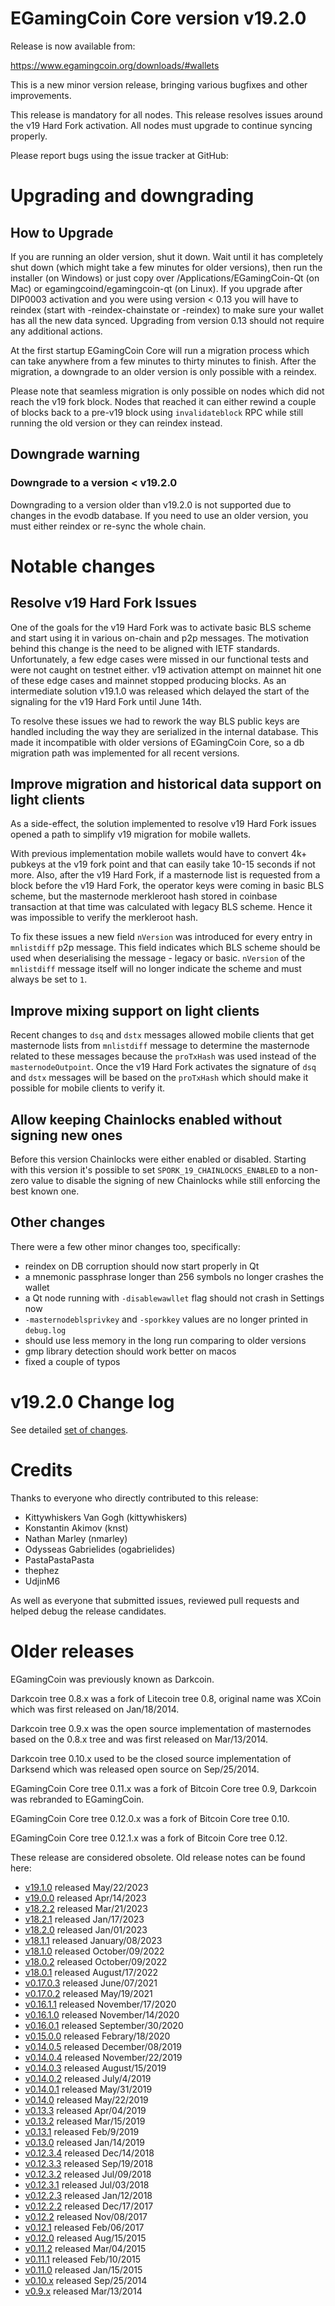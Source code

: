 # EGamingCoin Core version v19.2.0

Release is now available from:

  <https://www.egamingcoin.org/downloads/#wallets>

This is a new minor version release, bringing various bugfixes and other
improvements.

This release is mandatory for all nodes. This release resolves issues around the
v19 Hard Fork activation. All nodes must upgrade to continue syncing properly.

Please report bugs using the issue tracker at GitHub:

  </issues>


# Upgrading and downgrading

## How to Upgrade

If you are running an older version, shut it down. Wait until it has completely
shut down (which might take a few minutes for older versions), then run the
installer (on Windows) or just copy over /Applications/EGamingCoin-Qt (on Mac) or
egamingcoind/egamingcoin-qt (on Linux). If you upgrade after DIP0003 activation and you were
using version < 0.13 you will have to reindex (start with -reindex-chainstate
or -reindex) to make sure your wallet has all the new data synced. Upgrading
from version 0.13 should not require any additional actions.

At the first startup EGamingCoin Core will run a migration process which can take
anywhere from a few minutes to thirty minutes to finish. After the migration,
a downgrade to an older version is only possible with a reindex.

Please note that seamless migration is only possible on nodes which did not
reach the v19 fork block. Nodes that reached it can either rewind a couple
of blocks back to a pre-v19 block using `invalidateblock` RPC while still
running the old version or they can reindex instead.

## Downgrade warning

### Downgrade to a version < v19.2.0

Downgrading to a version older than v19.2.0 is not supported due to changes
in the evodb database. If you need to use an older version, you must either
reindex or re-sync the whole chain.

# Notable changes

## Resolve v19 Hard Fork Issues

One of the goals for the v19 Hard Fork was to activate basic BLS scheme and
start using it in various on-chain and p2p messages. The motivation behind this
change is the need to be aligned with IETF standards. Unfortunately, a few edge
cases were missed in our functional tests and were not caught on testnet either.
v19 activation attempt on mainnet hit one of these edge cases and mainnet
stopped producing blocks. As an intermediate solution v19.1.0 was released which
delayed the start of the signaling for the v19 Hard Fork until June 14th.

To resolve these issues we had to rework the way BLS public keys are handled
including the way they are serialized in the internal database. This made it
incompatible with older versions of EGamingCoin Core, so a db migration path was
implemented for all recent versions.

## Improve migration and historical data support on light clients

As a side-effect, the solution implemented to resolve v19 Hard Fork issues
opened a path to simplify v19 migration for mobile wallets.

With previous implementation mobile wallets would have to convert 4k+ pubkeys
at the v19 fork point and that can easily take 10-15 seconds if not more.
Also, after the v19 Hard Fork, if a masternode list is requested from a block
before the v19 Hard Fork, the operator keys were coming in basic BLS scheme,
but the masternode merkleroot hash stored in coinbase transaction at that time
was calculated with legacy BLS scheme. Hence it was impossible to verify the
merkleroot hash.

To fix these issues a new field `nVersion` was introduced for every entry in
`mnlistdiff` p2p message. This field indicates which BLS scheme should be used
when deserialising the message - legacy or basic. `nVersion` of the `mnlistdiff`
message itself will no longer indicate the scheme and must always be set to `1`.

## Improve mixing support on light clients

Recent changes to `dsq` and `dstx` messages allowed mobile clients that get
masternode lists from `mnlistdiff` message to determine the masternode related
to these messages because the `proTxHash` was used instead of the
`masternodeOutpoint`. Once the v19 Hard Fork activates the signature of `dsq`
and `dstx` messages will be based on the `proTxHash` which should make it
possible for mobile clients to verify it.

## Allow keeping Chainlocks enabled without signing new ones

Before this version Chainlocks were either enabled or disabled. Starting with
this version it's possible to set `SPORK_19_CHAINLOCKS_ENABLED` to a non-zero
value to disable the signing of new Chainlocks while still enforcing the best
known one.

## Other changes

There were a few other minor changes too, specifically:
- reindex on DB corruption should now start properly in Qt
- a mnemonic passphrase longer than 256 symbols no longer crashes the wallet
- a Qt node running with `-disablewawllet` flag should not crash in Settings now
- `-masternodeblsprivkey` and `-sporkkey` values are no longer printed in
`debug.log`
- should use less memory in the long run comparing to older versions
- gmp library detection should work better on macos
- fixed a couple of typos

# v19.2.0 Change log

See detailed [set of changes](/compare/v19.1.0...egamingcoinpay:v19.2.0).

# Credits

Thanks to everyone who directly contributed to this release:

- Kittywhiskers Van Gogh (kittywhiskers)
- Konstantin Akimov (knst)
- Nathan Marley (nmarley)
- Odysseas Gabrielides (ogabrielides)
- PastaPastaPasta
- thephez
- UdjinM6

As well as everyone that submitted issues, reviewed pull requests and helped
debug the release candidates.

# Older releases

EGamingCoin was previously known as Darkcoin.

Darkcoin tree 0.8.x was a fork of Litecoin tree 0.8, original name was XCoin
which was first released on Jan/18/2014.

Darkcoin tree 0.9.x was the open source implementation of masternodes based on
the 0.8.x tree and was first released on Mar/13/2014.

Darkcoin tree 0.10.x used to be the closed source implementation of Darksend
which was released open source on Sep/25/2014.

EGamingCoin Core tree 0.11.x was a fork of Bitcoin Core tree 0.9,
Darkcoin was rebranded to EGamingCoin.

EGamingCoin Core tree 0.12.0.x was a fork of Bitcoin Core tree 0.10.

EGamingCoin Core tree 0.12.1.x was a fork of Bitcoin Core tree 0.12.

These release are considered obsolete. Old release notes can be found here:

- [v19.1.0](/blob/master/doc/release-notes/egamingcoin/release-notes-19.1.0.md) released May/22/2023
- [v19.0.0](/blob/master/doc/release-notes/egamingcoin/release-notes-19.0.0.md) released Apr/14/2023
- [v18.2.2](/blob/master/doc/release-notes/egamingcoin/release-notes-18.2.2.md) released Mar/21/2023
- [v18.2.1](/blob/master/doc/release-notes/egamingcoin/release-notes-18.2.1.md) released Jan/17/2023
- [v18.2.0](/blob/master/doc/release-notes/egamingcoin/release-notes-18.2.0.md) released Jan/01/2023
- [v18.1.1](/blob/master/doc/release-notes/egamingcoin/release-notes-18.1.1.md) released January/08/2023
- [v18.1.0](/blob/master/doc/release-notes/egamingcoin/release-notes-18.1.0.md) released October/09/2022
- [v18.0.2](/blob/master/doc/release-notes/egamingcoin/release-notes-18.0.2.md) released October/09/2022
- [v18.0.1](/blob/master/doc/release-notes/egamingcoin/release-notes-18.0.1.md) released August/17/2022
- [v0.17.0.3](/blob/master/doc/release-notes/egamingcoin/release-notes-0.17.0.3.md) released June/07/2021
- [v0.17.0.2](/blob/master/doc/release-notes/egamingcoin/release-notes-0.17.0.2.md) released May/19/2021
- [v0.16.1.1](/blob/master/doc/release-notes/egamingcoin/release-notes-0.16.1.1.md) released November/17/2020
- [v0.16.1.0](/blob/master/doc/release-notes/egamingcoin/release-notes-0.16.1.0.md) released November/14/2020
- [v0.16.0.1](/blob/master/doc/release-notes/egamingcoin/release-notes-0.16.0.1.md) released September/30/2020
- [v0.15.0.0](/blob/master/doc/release-notes/egamingcoin/release-notes-0.15.0.0.md) released Febrary/18/2020
- [v0.14.0.5](/blob/master/doc/release-notes/egamingcoin/release-notes-0.14.0.5.md) released December/08/2019
- [v0.14.0.4](/blob/master/doc/release-notes/egamingcoin/release-notes-0.14.0.4.md) released November/22/2019
- [v0.14.0.3](/blob/master/doc/release-notes/egamingcoin/release-notes-0.14.0.3.md) released August/15/2019
- [v0.14.0.2](/blob/master/doc/release-notes/egamingcoin/release-notes-0.14.0.2.md) released July/4/2019
- [v0.14.0.1](/blob/master/doc/release-notes/egamingcoin/release-notes-0.14.0.1.md) released May/31/2019
- [v0.14.0](/blob/master/doc/release-notes/egamingcoin/release-notes-0.14.0.md) released May/22/2019
- [v0.13.3](/blob/master/doc/release-notes/egamingcoin/release-notes-0.13.3.md) released Apr/04/2019
- [v0.13.2](/blob/master/doc/release-notes/egamingcoin/release-notes-0.13.2.md) released Mar/15/2019
- [v0.13.1](/blob/master/doc/release-notes/egamingcoin/release-notes-0.13.1.md) released Feb/9/2019
- [v0.13.0](/blob/master/doc/release-notes/egamingcoin/release-notes-0.13.0.md) released Jan/14/2019
- [v0.12.3.4](/blob/master/doc/release-notes/egamingcoin/release-notes-0.12.3.4.md) released Dec/14/2018
- [v0.12.3.3](/blob/master/doc/release-notes/egamingcoin/release-notes-0.12.3.3.md) released Sep/19/2018
- [v0.12.3.2](/blob/master/doc/release-notes/egamingcoin/release-notes-0.12.3.2.md) released Jul/09/2018
- [v0.12.3.1](/blob/master/doc/release-notes/egamingcoin/release-notes-0.12.3.1.md) released Jul/03/2018
- [v0.12.2.3](/blob/master/doc/release-notes/egamingcoin/release-notes-0.12.2.3.md) released Jan/12/2018
- [v0.12.2.2](/blob/master/doc/release-notes/egamingcoin/release-notes-0.12.2.2.md) released Dec/17/2017
- [v0.12.2](/blob/master/doc/release-notes/egamingcoin/release-notes-0.12.2.md) released Nov/08/2017
- [v0.12.1](/blob/master/doc/release-notes/egamingcoin/release-notes-0.12.1.md) released Feb/06/2017
- [v0.12.0](/blob/master/doc/release-notes/egamingcoin/release-notes-0.12.0.md) released Aug/15/2015
- [v0.11.2](/blob/master/doc/release-notes/egamingcoin/release-notes-0.11.2.md) released Mar/04/2015
- [v0.11.1](/blob/master/doc/release-notes/egamingcoin/release-notes-0.11.1.md) released Feb/10/2015
- [v0.11.0](/blob/master/doc/release-notes/egamingcoin/release-notes-0.11.0.md) released Jan/15/2015
- [v0.10.x](/blob/master/doc/release-notes/egamingcoin/release-notes-0.10.0.md) released Sep/25/2014
- [v0.9.x](/blob/master/doc/release-notes/egamingcoin/release-notes-0.9.0.md) released Mar/13/2014

